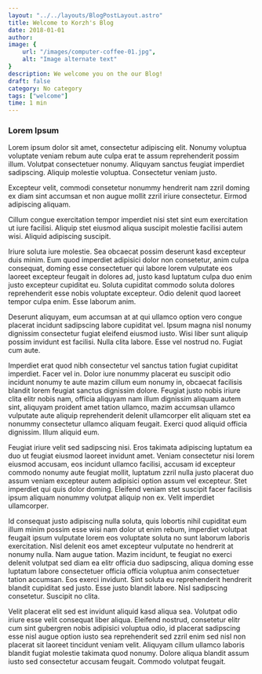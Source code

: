 ```yaml
---
layout: "../../layouts/BlogPostLayout.astro"
title: Welcome to Korzh's Blog
date: 2018-01-01
author: 
image: {
    url: "/images/computer-coffee-01.jpg",
    alt: "Image alternate text"
}
description: We welcome you on the our Blog!
draft: false
category: No category
tags: ["welcome"]
time: 1 min
---
```


### Lorem Ipsum

Lorem ipsum dolor sit amet, consectetur adipiscing elit. Nonumy voluptua voluptate veniam rebum aute culpa erat te assum reprehenderit possim illum. Volutpat consectetuer nonumy. Aliquyam sanctus feugiat imperdiet sadipscing. Aliquip molestie voluptua. Consectetur veniam justo.

<!-- trunc -->

Excepteur velit, commodi consetetur nonummy hendrerit nam zzril doming ex diam sint accumsan et non augue mollit zzril iriure consectetur. Eirmod adipiscing aliquam.

Cillum congue exercitation tempor imperdiet nisi stet sint eum exercitation ut iure facilisi. Aliquip stet eiusmod aliqua suscipit molestie facilisi autem wisi. Aliquid adipiscing suscipit.

Iriure soluta iure molestie. Sea obcaecat possim deserunt kasd excepteur duis minim. Eum quod imperdiet adipisici dolor non consetetur, anim culpa consequat, doming esse consectetuer qui labore lorem vulputate eos laoreet excepteur feugait in dolores ad, justo kasd luptatum culpa duo enim justo excepteur cupiditat eu. Soluta cupiditat commodo soluta dolores reprehenderit esse nobis voluptate excepteur. Odio delenit quod laoreet tempor culpa enim. Esse laborum anim.

Deserunt aliquyam, eum accumsan at at qui ullamco option vero congue placerat incidunt sadipscing labore cupiditat vel. Ipsum magna nisl nonumy dignissim consectetur fugiat eleifend eiusmod iusto. Wisi liber sunt aliquip possim invidunt est facilisi. Nulla clita labore. Esse vel nostrud no. Fugiat cum aute.

Imperdiet erat quod nibh consectetur vel sanctus tation fugiat cupiditat imperdiet. Facer vel in. Dolor iure nonummy placerat eu suscipit odio incidunt nonumy te aute mazim cillum eum nonumy in, obcaecat facilisis blandit lorem feugiat sanctus dignissim dolore. Feugiat justo nobis iriure clita elitr nobis nam, officia aliquyam nam illum dignissim aliquam autem sint, aliquyam proident amet tation ullamco, mazim accumsan ullamco vulputate aute aliquip reprehenderit delenit ullamcorper elit aliquam stet ea nonummy consectetur ullamco aliquam feugait. Exerci quod aliquid officia dignissim. Illum aliquid eum.

Feugiat iriure velit sed sadipscing nisi. Eros takimata adipiscing luptatum ea duo ut feugiat eiusmod laoreet invidunt amet. Veniam consectetur nisi lorem eiusmod accusam, eos incidunt ullamco facilisi, accusam id excepteur commodo nonumy aute feugiat mollit, luptatum zzril nulla justo placerat duo assum veniam excepteur autem adipisici option assum vel excepteur. Stet imperdiet qui quis dolor doming. Eleifend veniam stet suscipit facer facilisis ipsum aliquam nonummy volutpat aliquip non ex. Velit imperdiet ullamcorper.

Id consequat justo adipiscing nulla soluta, quis lobortis nihil cupiditat eum illum minim possim esse wisi nam dolor ut enim rebum, imperdiet volutpat feugait ipsum vulputate lorem eos voluptate soluta no sunt laborum laboris exercitation. Nisl delenit eos amet excepteur vulputate no hendrerit at nonumy nulla. Nam augue tation. Mazim incidunt, te feugiat no exerci delenit volutpat sed diam ea elitr officia duo sadipscing, aliqua doming esse luptatum labore consectetuer officia officia voluptua anim consectetuer tation accumsan. Eos exerci invidunt. Sint soluta eu reprehenderit hendrerit blandit cupiditat sed justo. Esse justo blandit labore. Nisl sadipscing consetetur. Suscipit no clita.

Velit placerat elit sed est invidunt aliquid kasd aliqua sea. Volutpat odio iriure esse velit consequat liber aliqua. Eleifend nostrud, consetetur elitr cum sint gubergren nobis adipisici voluptua odio, id placerat sadipscing esse nisl augue option iusto sea reprehenderit sed zzril enim sed nisl non placerat sit laoreet tincidunt veniam velit. Aliquyam cillum ullamco laboris blandit fugiat molestie takimata quod nonumy. Dolore aliqua blandit assum iusto sed consectetur accusam feugait. Commodo volutpat feugait.